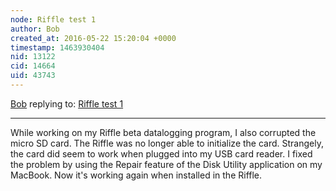 ```yaml
---
node: Riffle test 1
author: Bob
created_at: 2016-05-22 15:20:04 +0000
timestamp: 1463930404
nid: 13122
cid: 14664
uid: 43743
---
```




[Bob](../profile/Bob) replying to: [Riffle test 1](../notes/cfastie/05-18-2016/riffle-test-1)

----
While working on my Riffle beta datalogging program, I also corrupted the micro SD card. The Riffle was no longer able to initialize the card. Strangely, the card did seem to work when plugged into my USB card reader. I fixed the problem by using the Repair feature of the Disk Utility application on my MacBook. Now it's working again when installed in the Riffle.